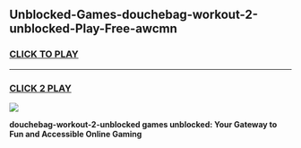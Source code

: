 
## Unblocked-Games-douchebag-workout-2-unblocked-Play-Free-awcmn
<h3>
<a href="https://premium76.site?title=douchebag-workout-2-unblocked&ref=18A1">CLICK TO PLAY</a></h3>
<hr>

<h3>
<a href="https://premium76.site?title=douchebag-workout-2-unblocked&ref=18A1">CLICK 2 PLAY</a>
  
</h3>

<a href="https://premium76.site?title=douchebag-workout-2-unblocked&ref=18A1"><img src="https://clearcache.store/games.png"></a>


**douchebag-workout-2-unblocked games unblocked: Your Gateway to Fun and Accessible Online Gaming**

